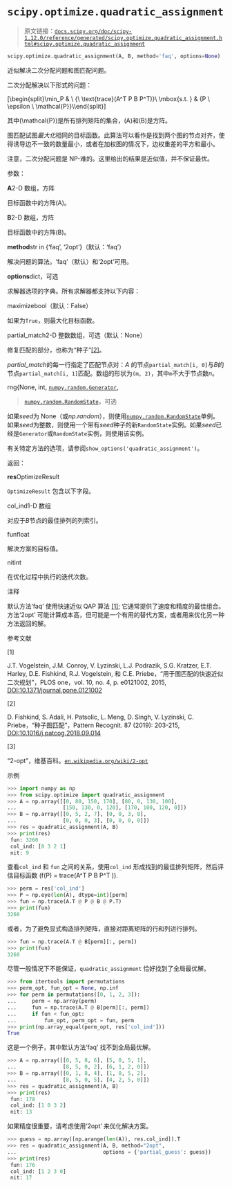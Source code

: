 # `scipy.optimize.quadratic_assignment`

> 原文链接：[`docs.scipy.org/doc/scipy-1.12.0/reference/generated/scipy.optimize.quadratic_assignment.html#scipy.optimize.quadratic_assignment`](https://docs.scipy.org/doc/scipy-1.12.0/reference/generated/scipy.optimize.quadratic_assignment.html#scipy.optimize.quadratic_assignment)

```py
scipy.optimize.quadratic_assignment(A, B, method='faq', options=None)
```

近似解决二次分配问题和图匹配问题。

二次分配解决以下形式的问题：

\[\begin{split}\min_P & \ {\ \text{trace}(A^T P B P^T)}\\ \mbox{s.t. } & {P \ \epsilon \ \mathcal{P}}\\\end{split}\]

其中\(\mathcal{P}\)是所有排列矩阵的集合，\(A\)和\(B\)是方阵。

图匹配试图*最大化*相同的目标函数。此算法可以看作是找到两个图的节点对齐，使得诱导边不一致的数量最小，或者在加权图的情况下，边权重差的平方和最小。

注意，二次分配问题是 NP-难的。这里给出的结果是近似值，并不保证最优。

参数：

**A**2-D 数组，方阵

目标函数中的方阵\(A\)。

**B**2-D 数组，方阵

目标函数中的方阵\(B\)。

**method**str in {‘faq’, ‘2opt’}（默认：‘faq’）

解决问题的算法。‘faq’（默认）和‘2opt’可用。

**options**dict，可选

求解器选项的字典。所有求解器都支持以下内容：

maximizebool（默认：False）

如果为`True`，则最大化目标函数。

partial_match2-D 整数数组，可选（默认：None）

修复匹配的部分，也称为“种子”[[2]](#r62137ee13278-2)。

*partial_match*的每一行指定了匹配节点对：*A* 的节点`partial_match[i, 0]`与*B*的节点`partial_match[i, 1]`匹配。数组的形状为`(m, 2)`，其中`m`不大于节点数$n$。

rng{None, int, [`numpy.random.Generator`](https://numpy.org/devdocs/reference/random/generator.html#numpy.random.Generator "(in NumPy v2.0.dev0)"),

> [`numpy.random.RandomState`](https://numpy.org/devdocs/reference/random/legacy.html#numpy.random.RandomState "(in NumPy v2.0.dev0)")，可选

如果*seed*为 None（或*np.random*），则使用[`numpy.random.RandomState`](https://numpy.org/devdocs/reference/random/legacy.html#numpy.random.RandomState "(in NumPy v2.0.dev0)")单例。如果*seed*为整数，则使用一个带有*seed*种子的新`RandomState`实例。如果*seed*已经是`Generator`或`RandomState`实例，则使用该实例。

有关特定方法的选项，请参阅`show_options('quadratic_assignment')`。

返回：

**res**OptimizeResult

`OptimizeResult` 包含以下字段。

col_ind1-D 数组

对应于*B*节点的最佳排列的列索引。

funfloat

解决方案的目标值。

nitint

在优化过程中执行的迭代次数。

注释

默认方法‘faq’ 使用快速近似 QAP 算法 [[1]](#r62137ee13278-1); 它通常提供了速度和精度的最佳组合。方法‘2opt’ 可能计算成本高，但可能是一个有用的替代方案，或者用来优化另一种方法返回的解。

参考文献

[1]

J.T. Vogelstein, J.M. Conroy, V. Lyzinski, L.J. Podrazik, S.G. Kratzer, E.T. Harley, D.E. Fishkind, R.J. Vogelstein, 和 C.E. Priebe，“用于图匹配的快速近似二次规划”，PLOS one，vol. 10, no. 4, p. e0121002, 2015, [DOI:10.1371/journal.pone.0121002](https://doi.org/10.1371/journal.pone.0121002)

[2]

D. Fishkind, S. Adali, H. Patsolic, L. Meng, D. Singh, V. Lyzinski, C. Priebe，“种子图匹配”，Pattern Recognit. 87 (2019): 203-215, [DOI:10.1016/j.patcog.2018.09.014](https://doi.org/10.1016/j.patcog.2018.09.014)

[3]

“2-opt”，维基百科。[`en.wikipedia.org/wiki/2-opt`](https://en.wikipedia.org/wiki/2-opt)

示例

```py
>>> import numpy as np
>>> from scipy.optimize import quadratic_assignment
>>> A = np.array([[0, 80, 150, 170], [80, 0, 130, 100],
...               [150, 130, 0, 120], [170, 100, 120, 0]])
>>> B = np.array([[0, 5, 2, 7], [0, 0, 3, 8],
...               [0, 0, 0, 3], [0, 0, 0, 0]])
>>> res = quadratic_assignment(A, B)
>>> print(res)
 fun: 3260
 col_ind: [0 3 2 1]
 nit: 9 
```

查看`col_ind` 和 `fun` 之间的关系，使用`col_ind` 形成找到的最佳排列矩阵，然后评估目标函数 \(f(P) = trace(A^T P B P^T )\).

```py
>>> perm = res['col_ind']
>>> P = np.eye(len(A), dtype=int)[perm]
>>> fun = np.trace(A.T @ P @ B @ P.T)
>>> print(fun)
3260 
```

或者，为了避免显式构造排列矩阵，直接对距离矩阵的行和列进行排列。

```py
>>> fun = np.trace(A.T @ B[perm][:, perm])
>>> print(fun)
3260 
```

尽管一般情况下不能保证，`quadratic_assignment` 恰好找到了全局最优解。

```py
>>> from itertools import permutations
>>> perm_opt, fun_opt = None, np.inf
>>> for perm in permutations([0, 1, 2, 3]):
...     perm = np.array(perm)
...     fun = np.trace(A.T @ B[perm][:, perm])
...     if fun < fun_opt:
...         fun_opt, perm_opt = fun, perm
>>> print(np.array_equal(perm_opt, res['col_ind']))
True 
```

这是一个例子，其中默认方法‘faq’ 找不到全局最优解。

```py
>>> A = np.array([[0, 5, 8, 6], [5, 0, 5, 1],
...               [8, 5, 0, 2], [6, 1, 2, 0]])
>>> B = np.array([[0, 1, 8, 4], [1, 0, 5, 2],
...               [8, 5, 0, 5], [4, 2, 5, 0]])
>>> res = quadratic_assignment(A, B)
>>> print(res)
 fun: 178
 col_ind: [1 0 3 2]
 nit: 13 
```

如果精度很重要，请考虑使用‘2opt’ 来优化解决方案。

```py
>>> guess = np.array([np.arange(len(A)), res.col_ind]).T
>>> res = quadratic_assignment(A, B, method="2opt",
...                            options = {'partial_guess': guess})
>>> print(res)
 fun: 176
 col_ind: [1 2 3 0]
 nit: 17 
```
